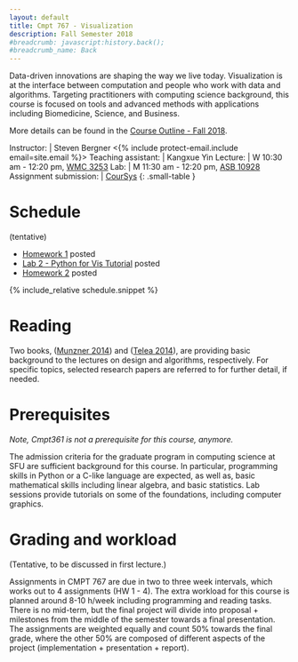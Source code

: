 ```yaml
---
layout: default
title: Cmpt 767 - Visualization
description: Fall Semester 2018
#breadcrumb: javascript:history.back();
#breadcrumb_name: Back
---
```

<style>
table.small-table {
    font-size: 16px;
    border-collapse: collapse;
    border-spacing: 0;
    border: 0px
    padding-bottom: 0em
}
table.small-table td {
    padding: 0px
}
td {
    border: 0px;
}
</style>

Data-driven innovations are shaping the way we live today. Visualization is at the interface between computation and people who work with data and algorithms. Targeting practitioners with computing science background, this course is focused on tools and advanced methods with applications including Biomedicine, Science, and Business.

More details can be found in the [Course Outline - Fall 2018](https://portal.cs.sfu.ca/portal/outlines/1187-CMPT-767-G100/).

Instructor: | Steven Bergner &lt;{% include protect-email.include email=site.email %}&gt;
Teaching assistant: | Kangxue Yin
Lecture: | W 10:30 am - 12:20 pm, [WMC 3253](https://roomfinder.sfu.ca/apps/sfuroomfinder_web/)
Lab: | M 11:30 am - 12:20 pm, [ASB 10928](https://roomfinder.sfu.ca/apps/sfuroomfinder_web/)
Assignment submission: | [CourSys](https://coursys.sfu.ca/2018fa-cmpt-767-g1/)
{: .small-table }

# Schedule
(tentative)

* [Homework 1](cmpt767-hw1) posted
* [Lab 2 - Python for Vis Tutorial](lab2/pyvis-slides) posted
* [Homework 2](hw2/) posted

{% include_relative schedule.snippet %}

# Reading

Two books, ([Munzner 2014](http://www.cs.ubc.ca/~tmm/vadbook/)) and ([Telea 2014](https://owewww.crcpress.com/Data-Visualization-Principles-and-Practice-Second-Edition/Telea/p/book/9781466585263)), are providing basic background to the lectures on design and algorithms, respectively. For specific topics, selected research papers are referred to for further detail, if needed.

# Prerequisites

*Note, Cmpt361 is not a prerequisite for this course, anymore.*

The admission criteria for the graduate program in computing science at SFU are sufficient background for this course.
In particular, programming skills in Python or a C-like language are expected, as well as, basic mathematical skills including linear algebra, and basic statistics. Lab sessions provide tutorials on some of the foundations, including computer graphics.

# Grading and workload

(Tentative, to be discussed in first lecture.)

Assignments in CMPT 767 are due in two to three week intervals, which works out to 4 assignments (HW 1 - 4).
The extra workload for this course is planned around 8-10 h/week including programming and reading tasks.
There is no mid-term, but the final project will divide into proposal + milestones from the middle of the semester towards a final presentation. The assignments are weighted equally and count 50% towards the final grade, where the other 50% are composed of different aspects of the project (implementation + presentation + report).
